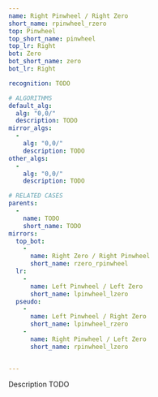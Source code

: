 ```yaml
---
name: Right Pinwheel / Right Zero
short_name: rpinwheel_rzero
top: Pinwheel
top_short_name: pinwheel
top_lr: Right
bot: Zero
bot_short_name: zero
bot_lr: Right

recognition: TODO

# ALGORITHMS
default_alg:
  alg: "0,0/"
  description: TODO
mirror_algs:
  -
    alg: "0,0/"
    description: TODO
other_algs:
  -
    alg: "0,0/"
    description: TODO

# RELATED CASES
parents:
  -
    name: TODO
    short_name: TODO
mirrors:
  top_bot:
    -
      name: Right Zero / Right Pinwheel
      short_name: rzero_rpinwheel
  lr:
    -
      name: Left Pinwheel / Left Zero
      short_name: lpinwheel_lzero
  pseudo:
    -
      name: Left Pinwheel / Right Zero
      short_name: lpinwheel_rzero
    -
      name: Right Pinwheel / Left Zero
      short_name: rpinwheel_lzero


---
```


Description TODO

